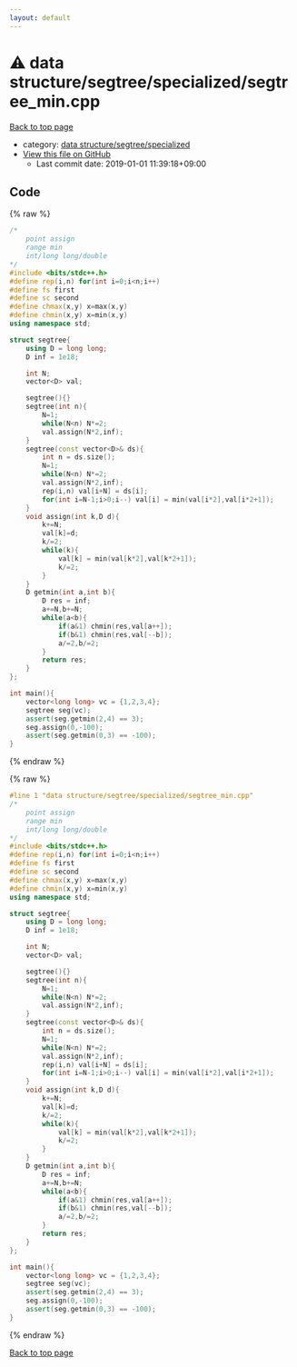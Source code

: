```yaml
---
layout: default
---
```


<!-- mathjax config similar to math.stackexchange -->
<script type="text/javascript" async
  src="https://cdnjs.cloudflare.com/ajax/libs/mathjax/2.7.5/MathJax.js?config=TeX-MML-AM_CHTML">
</script>
<script type="text/x-mathjax-config">
  MathJax.Hub.Config({
    TeX: { equationNumbers: { autoNumber: "AMS" }},
    tex2jax: {
      inlineMath: [ ['$','$'] ],
      processEscapes: true
    },
    "HTML-CSS": { matchFontHeight: false },
    displayAlign: "left",
    displayIndent: "2em"
  });
</script>

<script type="text/javascript" src="https://cdnjs.cloudflare.com/ajax/libs/jquery/3.4.1/jquery.min.js"></script>
<script src="https://cdn.jsdelivr.net/npm/jquery-balloon-js@1.1.2/jquery.balloon.min.js" integrity="sha256-ZEYs9VrgAeNuPvs15E39OsyOJaIkXEEt10fzxJ20+2I=" crossorigin="anonymous"></script>
<script type="text/javascript" src="../../../../assets/js/copy-button.js"></script>
<link rel="stylesheet" href="../../../../assets/css/copy-button.css" />


# :warning: data structure/segtree/specialized/segtree_min.cpp

<a href="../../../../index.html">Back to top page</a>

* category: <a href="../../../../index.html#2d26a1b1de5ccf32c90554b209fe486c">data structure/segtree/specialized</a>
* <a href="{{ site.github.repository_url }}/blob/master/data structure/segtree/specialized/segtree_min.cpp">View this file on GitHub</a>
    - Last commit date: 2019-01-01 11:39:18+09:00




## Code

<a id="unbundled"></a>
{% raw %}
```cpp
/*
	point assign
	range min
	int/long long/double
*/
#include <bits/stdc++.h>
#define rep(i,n) for(int i=0;i<n;i++)
#define fs first
#define sc second
#define chmax(x,y) x=max(x,y)
#define chmin(x,y) x=min(x,y)
using namespace std;

struct segtree{
	using D = long long;
	D inf = 1e18;

	int N;
	vector<D> val;

	segtree(){}
	segtree(int n){
		N=1;
		while(N<n) N*=2;
		val.assign(N*2,inf);
	}
	segtree(const vector<D>& ds){
		int n = ds.size();
		N=1;
		while(N<n) N*=2;
		val.assign(N*2,inf);
		rep(i,n) val[i+N] = ds[i];
		for(int i=N-1;i>0;i--) val[i] = min(val[i*2],val[i*2+1]);
	}
	void assign(int k,D d){
		k+=N;
		val[k]=d;
		k/=2;
		while(k){
			val[k] = min(val[k*2],val[k*2+1]);
			k/=2;
		}
	}
	D getmin(int a,int b){
		D res = inf;
		a+=N,b+=N;
		while(a<b){
			if(a&1) chmin(res,val[a++]);
			if(b&1) chmin(res,val[--b]);
			a/=2,b/=2;
		}
		return res;
	}
};

int main(){
	vector<long long> vc = {1,2,3,4};
	segtree seg(vc);
	assert(seg.getmin(2,4) == 3);
	seg.assign(0,-100);
	assert(seg.getmin(0,3) == -100);
}
```
{% endraw %}

<a id="bundled"></a>
{% raw %}
```cpp
#line 1 "data structure/segtree/specialized/segtree_min.cpp"
/*
	point assign
	range min
	int/long long/double
*/
#include <bits/stdc++.h>
#define rep(i,n) for(int i=0;i<n;i++)
#define fs first
#define sc second
#define chmax(x,y) x=max(x,y)
#define chmin(x,y) x=min(x,y)
using namespace std;

struct segtree{
	using D = long long;
	D inf = 1e18;

	int N;
	vector<D> val;

	segtree(){}
	segtree(int n){
		N=1;
		while(N<n) N*=2;
		val.assign(N*2,inf);
	}
	segtree(const vector<D>& ds){
		int n = ds.size();
		N=1;
		while(N<n) N*=2;
		val.assign(N*2,inf);
		rep(i,n) val[i+N] = ds[i];
		for(int i=N-1;i>0;i--) val[i] = min(val[i*2],val[i*2+1]);
	}
	void assign(int k,D d){
		k+=N;
		val[k]=d;
		k/=2;
		while(k){
			val[k] = min(val[k*2],val[k*2+1]);
			k/=2;
		}
	}
	D getmin(int a,int b){
		D res = inf;
		a+=N,b+=N;
		while(a<b){
			if(a&1) chmin(res,val[a++]);
			if(b&1) chmin(res,val[--b]);
			a/=2,b/=2;
		}
		return res;
	}
};

int main(){
	vector<long long> vc = {1,2,3,4};
	segtree seg(vc);
	assert(seg.getmin(2,4) == 3);
	seg.assign(0,-100);
	assert(seg.getmin(0,3) == -100);
}

```
{% endraw %}

<a href="../../../../index.html">Back to top page</a>

